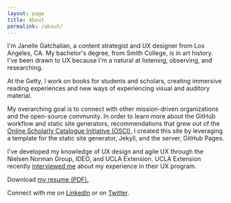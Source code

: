 ```yaml
---
layout: page
title: About
permalink: /about/
---
```


I'm Janelle Gatchalian, a content strategist and UX designer from Los Angeles, CA. My bachelor's degree, from Smith College, is in art history. I've been drawn to UX because I'm a natural at listening, observing, and researching.

At the Getty, I work on books for students and scholars, creating immersive reading experiences and new ways of experiencing visual and auditory material.

My overarching goal is to connect with other mission-driven organizations and the open-source community. In order to learn more about the GitHub workflow and static site generators, recommendations that grew out of the [Online Scholarly Catalogue Initiative (OSCI),](https://www.getty.edu/publications/osci-report/) I created this site by leveraging a template for the static site generator, Jekyll, and the server, GitHub Pages.

I've developed my knowledge of UX design and agile UX through the Nielsen Norman Group, IDEO, and UCLA Extension. UCLA Extension recently [interviewed me](http://visual.uclaextension.edu/interview-with-ux-student-janelle-gatchalian/) about my experience in their UX program.

Download <a href="{{site:baseurl}}/assets/files/Gatchalian_Janelle_UX_Resume.pdf">my resume (PDF).</a>

Connect with me on [LinkedIn](https://www.linkedin.com/in/janellegatchalian) or on [Twitter](https://twitter.com/JanelleBiancaG).

<object height="200"></object>
